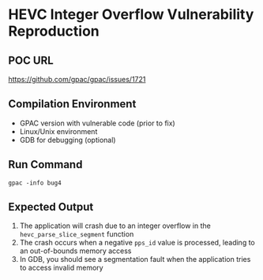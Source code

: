 # HEVC Integer Overflow Vulnerability Reproduction

## POC URL
https://github.com/gpac/gpac/issues/1721

## Compilation Environment
- GPAC version with vulnerable code (prior to fix)
- Linux/Unix environment
- GDB for debugging (optional)

## Run Command
```
gpac -info bug4
```

## Expected Output
1. The application will crash due to an integer overflow in the `hevc_parse_slice_segment` function
2. The crash occurs when a negative `pps_id` value is processed, leading to an out-of-bounds memory access
3. In GDB, you should see a segmentation fault when the application tries to access invalid memory
